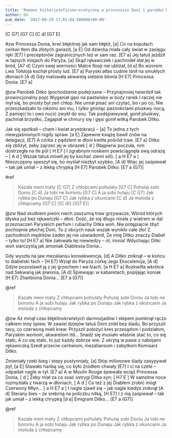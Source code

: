 ```yaml
---
title: 'Romans historiozoficzno-erotyczny o princessie Doni i parobku Ditku ze wstawką etnograficzną'
author: DX
pub_date: '2017-08-29 17:01:04.586096+00:00'
---
```


[C G7]
[G7 C]
[C d]
[G7 E]

#zw
Princessa Donia, krwi błękitnej jak sam błękit, [a]
Co na kopułach cerkwi tłem dla złotych gwiazd, [a E]
Od dziecka miała cały świat w zasięgu ręki [E7]
I preceptorów zagranicznych też w sam raz. [E7 a]
Jej tatuś jeździł w tajnych misjach do Paryża, [a]
Skąd rękawiczek i pachnideł słał jej w bród, [A7 d]
Czym swej wierności Matce Rosji nie ubliżał, [d a]
Bo wzorem Lwa Tołstoja kochał prosty lud. [E7 a]
Paryski atłas cudnie lśnił na smukłych dłoniach [A d]
Gdy malowała akwarelą sielskie błonia [H E7]
Princessa Donia. [E7 a]

@zw
Parobek Ditko (pochodzenie podejrzane –
Przynajmniej twierdził tak prowincjonalny pop)
Wyganiał gęsi na pastwisko w boży ranek
I raczej nie mył się, bo prosty był zeń chłop.
Nie umiał pisać ani czytać, bo i po co,
Nie przeszkadzało to nikomu ani mu,
I tylko gniotąc paznokciami pluskwy nocą,
Z pamięci to i owo nucić zwykł do snu.
Tak podśpiewywał, gonił pluskwy, pachniał brzydko,
Zagapiał w chmury się i gęsi gonił witką
Parobek Ditko.

Jak się spotkali – cham i kwiat arystokracji – [a]
To jedna z tych niewyjaśnionych nigdy spraw. [a E]
Zapewne książę bawił znów na delegacji, [E7]
A córka z pędzlem w dłoni kwitła pośród traw. [E7 a]
Ditko się zbliżył, żeby zajrzeć jej w obrazek [ d ]
(Najpierw poczuła, nim dostrzegła na tle pól [ H E7 ]
I zgrabnym noskiem powściągnęła swą odrazę – [ A d ]
Wszak tatuś mówił jej by kochać ziemi sól). [ a H E7 a ]
Nieszczęsny speszył się, bo myślał niezbyt szybko, [A d]
Więc jej zaśpiewał – tak jak umiał – z lekką chrypką [H E7]
Parobek Ditko: [E7 a (G7)]

#ref
>Kazała meni maty [C G7]
>Z chłopcami pohulaty [G7 C]
>Pohulaj sobi Doniu [C d]
>Ja tobi ne boroniu [G7 C]
>A ja sobi hulaju [C G7]
>Jak rybka po Dunaju [G7 C]
>Jak rybka z okuncami [C d]
>Ja moloda z chłopcamy [G7 C]
>[(C d)]
>[(G7 E)]

@zw
Nad skutkiem pieśni niech zaszumią traw grzywacze,
Wśród których błyska już bez rękawiczki – dłoń.
Dość, że się długo niosła z wiatrem w dal przeznaczeń
Paryskich perfum i rubachy Ditka woń.
Nie potępiajcie zbyt pochopnie płochej Doni,
To z obcych nauk wszak wynikło całe zło!
Z zachodnich mędrków żaden jej nie uświadomił,
Że imię Ditko znaczy Diabeł – tylko to! [H E7 a]
Nie żałowała tej niewiedzy – ot, ironia!
Wdychając Ditki woń siarczystą jak amoniak
Diablessa Donia…

Gdy wyszła na jaw mezaliansu konsekwencja,  [d]
A Ditko zniknął – w końcu to diabelski fach – [H E7]
Wziął do Paryża córkę Jego Ekscelencja, [A d]
Gdzie pozostawił ją z jej grzechem i we łzach. [a H E7 a]
Rozkwitła wkrótce nad Sekwaną jak piwonia, [A d]
Śpiewając w kabaretach, popijając koniak [H E7]
Zhańbiona Donia… [E7 a (G7)]

@ref
>Kazała meni maty
>Z chłopcami pohulaty
>Pohulaj sobi Doniu
>Ja tobi ne boroniu
>A ja sobi hulaju
>Jak rybka po Dunaju
>Jak rybka z okuncami
>Ja moloda z chłopcamy
> 
> 

@zw
Aż minął czas błękitnokrwistych darmozjadów
I stepem pomknął rączo całkiem inny śpiew,
W zawiei dziejów tatuś Doni znikł bez śladu,
Bo przyszli tacy, co czerwoną mieli krew.
Przyszli położyć kres przesądom i podziałom,
Paryskim woniom, akwarelom itd…
Snadź się musiało właśnie stać to, co się stało,
A co się stało, to już każdy dobrze wie.
Z ukrytą w pasie z nabojami rękawiczką
Szedł przeciw cerkwiom, mezaliansom i zabytkom
Komisarz Ditko.

Zmieniały rzeki bieg i stepy pustynniały, [a]
Stóp milionowe ślady zasypywał pył, [a E]
Stawało hańbą się, co było źródłem chwały [E7]
I ci na czele – odpadali nagle w tył. [E7 a]
A w Moulin Rouge śpiewała wciąż Princessa Donia, [ d ]
Żeby miał za co ssać ostrygi Ditka syn; [ H7 E ]
W samotne noce rozmyślała z twarzą w dłoniach, [ A d ]
Co też z jej Diabłem zrobić mógł Czerwony Młyn… [ a H E7 a ]
I nagle zjawił się – jak nagle kiedyś zniknął [A d]
Sterany bies – ze srebrną na policzku nitką, [H E7]
I z nią zaśpiewał – tak jak umiał – z lekką chrypką [d a]
Emigrant Ditko… [E7 a (G7)]

@ref
>Kazała meni maty
>Z chłopcami pohulaty
>Pohulaj sobi Doniu
>Ja tobi ne boroniu
>A ja sobi hulaju
>Jak rybka po Dunaju
>Jak rybka z okuncami
>Ja moloda z chłopcamy